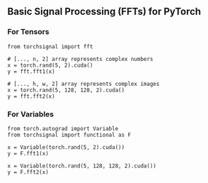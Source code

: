 ## Basic Signal Processing (FFTs) for PyTorch

### For Tensors
````
from torchsignal import fft

# [..., n, 2] array represents complex numbers
x = torch.rand(5, 2).cuda()
y = fft.fft1(x)

# [..., h, w, 2] array represents complex images
x = torch.rand(5, 128, 128, 2).cuda()
y = fft.fft2(x)
````

### For Variables
````
from torch.autograd import Variable
from torchsignal import functional as F

x = Variable(torch.rand(5, 2).cuda())
y = F.fft1(x)

x = Variable(torch.rand(5, 128, 128, 2).cuda())
y = F.fft2(x)
````
